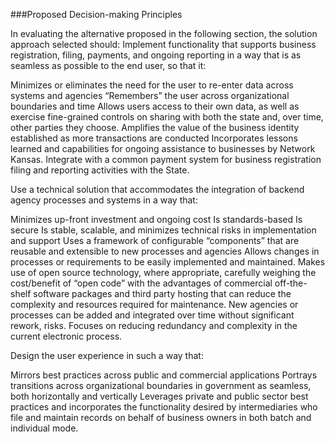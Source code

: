 ###Proposed Decision-making Principles

In evaluating the alternative proposed in the following section, the solution approach selected should:
Implement functionality that supports business registration, filing, payments, and ongoing reporting in a way that is as seamless as possible to the end user, so that it: 

Minimizes or eliminates the need for the user to re-enter data across systems and agencies
“Remembers” the user across organizational boundaries and time
Allows users access to their own data, as well as exercise fine-grained controls on sharing with both the state and, over time, other parties they choose.
Amplifies the value of the business identity established as more transactions are conducted
Incorporates lessons learned and capabilities for ongoing assistance to businesses by Network Kansas.
Integrate with a common payment system for business registration filing and reporting activities with the State.

Use a technical solution that accommodates the integration of backend agency processes and systems in a way that:

Minimizes up-front investment and ongoing cost
Is standards-based
Is secure
Is stable, scalable, and minimizes technical risks in implementation and support
Uses a framework of configurable “components” that are reusable and extensible to new processes and agencies
Allows changes in processes or requirements to be easily implemented and maintained.
Makes use of open source technology, where appropriate, carefully weighing the cost/benefit of “open code” with the advantages of commercial off-the-shelf software packages and third party hosting that can reduce the complexity and resources required for maintenance.
New agencies or processes can be added and integrated over time without significant rework, risks.
Focuses on reducing redundancy and complexity in the current electronic process.

Design the user experience in such a way that:

Mirrors best practices across public and commercial applications
Portrays transitions across organizational boundaries in government as seamless, both horizontally and vertically
Leverages private and public sector best practices and incorporates the functionality desired by intermediaries who file and maintain records on behalf of business owners in both batch and individual mode.


